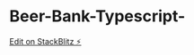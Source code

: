 # Beer-Bank-Typescript-

[Edit on StackBlitz ⚡️](https://stackblitz.com/edit/stackblitz-starters-9wtkz5)